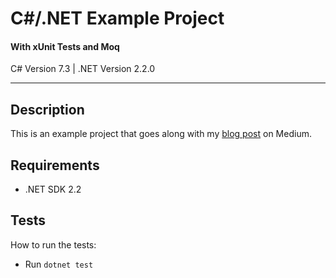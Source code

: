 # C#/.NET Example Project
#### With xUnit Tests and Moq
C# Version 7.3 | .NET Version 2.2.0
___

## Description
This is an example project that goes along with my [blog post](https://medium.com/@jakelamb) on Medium.

## Requirements
* .NET SDK 2.2

## Tests
How to run the tests:  
* Run `dotnet test`


